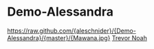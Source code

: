 # Demo-Alessandra
https://raw.github.com/{aleschnider}/{Demo-Alessandra}/{master}/{Mawana.jpg}
[Trevor Noah](https://www.youtube.com/watch?v=4DMEekDsN2M)
